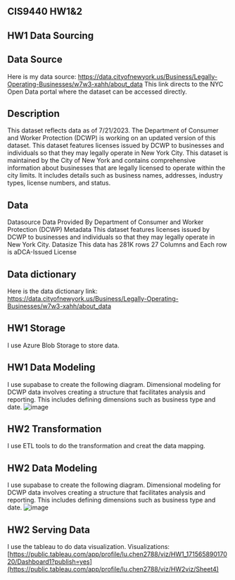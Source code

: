 ## CIS9440 HW1&2
## HW1 Data Sourcing 
## Data Source
Here is my data source: https://data.cityofnewyork.us/Business/Legally-Operating-Businesses/w7w3-xahh/about_data
This link directs to the NYC Open Data portal where the dataset can be accessed directly.

## Description
This dataset reflects data as of 7/21/2023. The Department of Consumer and Worker Protection (DCWP) is working on an updated version of this dataset. This dataset features licenses issued by DCWP to businesses and individuals so that they may legally operate in New York City. This dataset is maintained by the City of New York and contains comprehensive information about businesses that are legally licensed to operate within the city limits. It includes details such as business names, addresses, industry types, license numbers, and status.

## Data 
Datasource Data Provided By Department of Consumer and Worker Protection (DCWP) Metadata This dataset features licenses issued by DCWP to businesses and individuals so that they may legally operate in New York City. Datasize This data has 281K rows 27 Columns and Each row is aDCA-Issued License

## Data dictionary 
Here is the data dictionary link: https://data.cityofnewyork.us/Business/Legally-Operating-Businesses/w7w3-xahh/about_data

## HW1 Storage
I use Azure Blob Storage to store data.

## HW1 Data Modeling
I use supabase to create the following diagram. Dimensional modeling for DCWP data involves creating a structure that facilitates analysis and reporting. This includes defining dimensions such as business type and date.
![image](https://github.com/Lucy0906/HW/assets/159973096/f5c927b8-5ae3-4389-8040-07320ca52c7c)

## HW2 Transformation
I use ETL tools to do the transformation and creat the data mapping.

## HW2 Data Modeling
I use supabase to create the following diagram. Dimensional modeling for DCWP data involves creating a structure that facilitates analysis and reporting. This includes defining dimensions such as business type and date.
![image](https://github.com/Lucy0906/HW/assets/159973096/cbe67581-0458-4bf3-b1ac-f6c40819de6d)

## HW2 Serving Data 
I use the tableau to do data visualization.
Visualizations:[https://public.tableau.com/app/profile/lu.chen2788/viz/HW1_17156589017020/Dashboard1?publish=yes](https://public.tableau.com/app/profile/lu.chen2788/viz/HW2viz/Sheet4)


